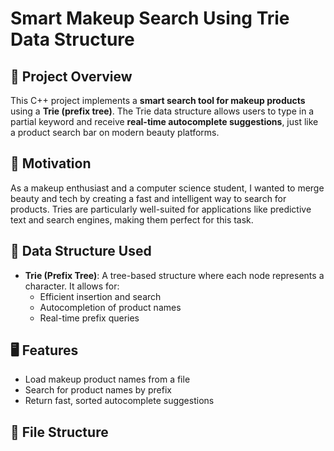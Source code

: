 # Smart Makeup Search Using Trie Data Structure

## 📌 Project Overview

This C++ project implements a **smart search tool for makeup products** using a **Trie (prefix tree)**. The Trie data structure allows users to type in a partial keyword and receive **real-time autocomplete suggestions**, just like a product search bar on modern beauty platforms.

## 🧠 Motivation

As a makeup enthusiast and a computer science student, I wanted to merge beauty and tech by creating a fast and intelligent way to search for products. Tries are particularly well-suited for applications like predictive text and search engines, making them perfect for this task.

## 🧰 Data Structure Used

- **Trie (Prefix Tree)**: A tree-based structure where each node represents a character. It allows for:
  - Efficient insertion and search
  - Autocompletion of product names
  - Real-time prefix queries

## 🖥 Features

- Load makeup product names from a file
- Search for product names by prefix
- Return fast, sorted autocomplete suggestions

## 📂 File Structure
